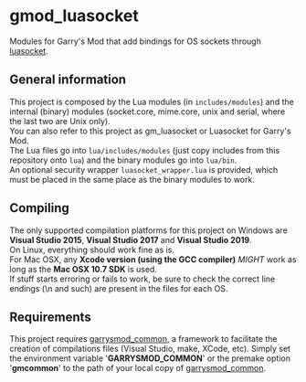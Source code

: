 # gmod\_luasocket

Modules for Garry's Mod that add bindings for OS sockets through [luasocket][1].

## General information

This project is composed by the Lua modules (in `includes/modules`) and the internal (binary) modules (socket.core, mime.core, unix and serial, where the last two are Unix only).  
You can also refer to this project as gm\_luasocket or Luasocket for Garry's Mod.  
The Lua files go into `lua/includes/modules` (just copy includes from this repository onto `lua`) and the binary modules go into `lua/bin`.  
An optional security wrapper `luasocket_wrapper.lua` is provided, which must be placed in the same place as the binary modules to work.

## Compiling

The only supported compilation platforms for this project on Windows are **Visual Studio 2015**, **Visual Studio 2017** and **Visual Studio 2019**.  
On Linux, everything should work fine as is.  
For Mac OSX, any **Xcode version (using the GCC compiler)** *MIGHT* work as long as the **Mac OSX 10.7 SDK** is used.  
If stuff starts erroring or fails to work, be sure to check the correct line endings (\n and such) are present in the files for each OS.

## Requirements

This project requires [garrysmod\_common][1], a framework to facilitate the creation of compilations files (Visual Studio, make, XCode, etc). Simply set the environment variable '**GARRYSMOD\_COMMON**' or the premake option '**gmcommon**' to the path of your local copy of [garrysmod\_common][1].  

  [1]: https://github.com/diegonehab/luasocket
  [2]: https://github.com/danielga/garrysmod_common

